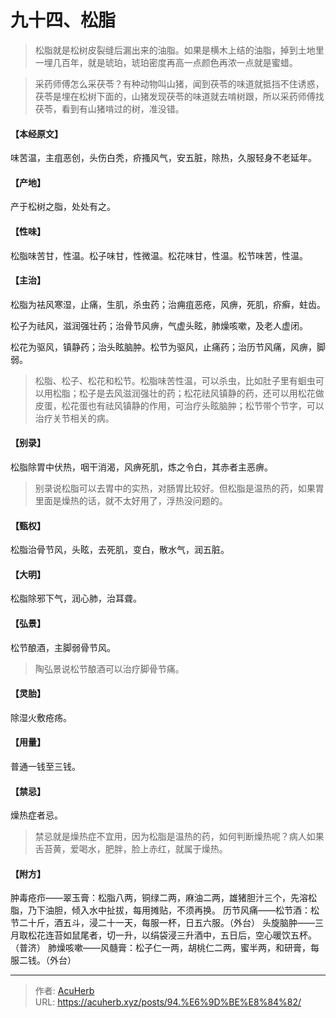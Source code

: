 # 九十四、松脂


> 松脂就是松树皮裂缝后漏出来的油脂。如果是横木上结的油脂，掉到土地里一埋几百年，就是琥珀，琥珀密度再高一点颜色再浓一点就是蜜蜡。

> 采药师傅怎么采茯苓？有种动物叫山猪，闻到茯苓的味道就抵挡不住诱惑，茯苓是埋在松树下面的，山猪发现茯苓的味道就去啃树跟，所以采药师傅找茯苓，看到有山猪啃过的树，准没错。

#### 【本经原文】
味苦温，主疽恶创，头伤白秃，疥搔风气，安五脏，除热，久服轻身不老延年。
#### 【产地】
产于松树之脂，处处有之。
#### 【性味】
松脂味苦甘，性温。松子味甘，性微温。松花味甘，性温。松节味苦，性温。
#### 【主治】
松脂为袪风寒湿，止痛，生肌，杀虫药；治痈疽恶疮，风痹，死肌，疥癣，蛀齿。

松子为祛风，滋润强壮药；治骨节风痹，气虚头眩，肺燥咳嗽，及老人虚闭。

松花为驱风，镇静药；治头眩脑肿。松节为驱风，止痛药；治历节风痛，风痹，脚弱。

> 松脂、松子、松花和松节。松脂味苦性温，可以杀虫，比如肚子里有蛔虫可以用松脂；‍松子是去风滋润强壮的药；松花祛风镇静的药，还可以用松花做皮蛋，松花蛋也有祛风镇静的作用，可治疗头眩脑肿；‍‍松节带个节字，可以治疗关节相关的病。

#### 【别录】
松脂除胃中伏热，咽干消渴，风痹死肌，炼之令白，其赤者主恶痹。

> 别录说松脂可以去胃中的实热，对肠胃比较好。但松脂是温热的药，如果胃里面是燥热的话，就不太好用了，浮热没问题的。

#### 【甄权】
松脂治骨节风，头眩，去死肌，变白，散水气，润五脏。
#### 【大明】
松脂除邪下气，润心肺，治耳聋。
#### 【弘景】
松节酿酒，主脚弱骨节风。

> 陶弘景说松节酿酒可以治疗脚骨节痛。

#### 【灵胎】
除湿火敷疮疡。
#### 【用量】
普通一钱至三钱。
#### 【禁忌】
燥热症者忌。

> 禁忌就是燥热症不宜用，因为松脂是温热的药，如何判断燥热呢？病人如果舌苔黄，爱喝水，肥胖，脸上赤红，就属于燥热。

#### 【附方】
肿毒疮疖——翠玉膏：松脂八两，铜绿二两，麻油二两，雄猪胆汁三个，先溶松脂，乃下油胆，倾入水中扯拔，每用摊贴，不须再换。
历节风痛——松节酒：松节二十斤，酒五斗，浸二十一天，每服一杯，日五六服。（外台）
头旋脑肿——三月取松花连苔如鼠尾者，切一升，以绢袋浸三升酒中，五日后，空心暖饮五杯。（普济）
肺燥咳嗽——风髓膏：松子仁一两，胡桃仁二两，蜜半两，和研膏，每服二钱。（外台）

---

> 作者: [AcuHerb](https://acuherb.xyz)  
> URL: https://acuherb.xyz/posts/94.%E6%9D%BE%E8%84%82/  

